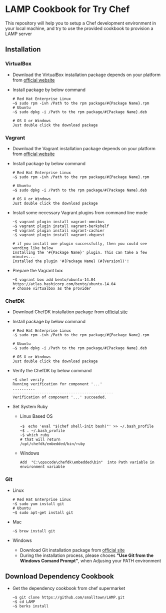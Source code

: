 # LAMP Cookbook for Try Chef

This repository will help you to setup a Chef development environment in your local machine, and try to use the provided cookbook to provision a LAMP server

## Installation
### VirtualBox

- Download the VirtualBox installation package depends on your platform from [official website](https://www.virtualbox.org/wiki/Downloads) 

- Install package by below command

	```
	# Red Hat Enterprise Linux
	~$ sudo rpm -ivh /Path to the rpm package/#{Package Name}.rpm
	# Ubuntu
	~$ sudo dpkg -i /Path to the rpm package/#{Package Name}.deb

	# OS X or Windows
	Just double click the download package
	```
  
### Vagrant
- Download the Vagrant installation package depends on your platform from [official website](https://www.vagrantup.com/downloads.html)

- Install package by below command
	```
	# Red Hat Enterprise Linux
	~$ sudo rpm -ivh /Path to the rpm package/#{Package Name}.rpm

	# Ubuntu
	~$ sudo dpkg -i /Path to the rpm package/#{Package Name}.deb

	# OS X or Windows
	Just double click the download package
	```
	
- Install some necessary Vagrant plugins from command line mode
	```
	~$ vagrant plugin install vagrant-omnibus
	~$ vagrant plugin install vagrant-berkshelf
	~$ vagrant plugin install vagrant-cachier
	~$ vagrant plugin install vagrant-vbguest

	# if you install one plugin successfully, then you could see wording like below
	Installing the '#{Package Name}' plugin. This can take a few minutes...
	Installed the plugin '#{Package Name} (#{Version})'!
	```
	
- Prepare the Vagrant box
	```
	~$ vagrant box add bento/ubuntu-14.04 https://atlas.hashicorp.com/bento/ubuntu-14.04
	# choose virtualbox as the provider
	```
	
### ChefDK
- Download ChefDK installation package from [official site](https://downloads.chef.io/chef-dk/)

- Install package by below command
	```
	# Red Hat Enterprise Linux
	~$ sudo rpm -ivh /Path to the rpm package/#{Package Name}.rpm

	# Ubuntu
	~$ sudo dpkg -i /Path to the rpm package/#{Package Name}.deb

	# OS X or Windows
	Just double click the download package
	```
	
- Verify the ChefDK by below command
	```
	~$ chef verify
	Running verification for component '...'
	..........
	---------------------------------------------
	Verification of component '...' succeeded.
	```
	
- Set System Ruby
	- Linux Based OS
		```
		~$　echo 'eval "$(chef shell-init bash)"' >> ~/.bash_profile
		~$ . ~/.bash_profile
		~$ which ruby
		# that will return
		/opt/chefdk/embedded/bin/ruby
		```
	
	- Windows
		```
		Add  "C:\opscode\chefdk\embedded\bin"  into Path variable in environment variable
		```
### Git
- Linux
	```
	# Red Hat Enterprise Linux
	~$ sudo yum install git
	# Ubuntu
	~$ sudo apt-get install git
	```
	
- Mac
	```
	~$ brew install git
	```
	
- Windows
	- Download Git installation package from [official site](https://git-scm.com/downloads)
	- During the installation process, please chooes **"Use Git from the Windows Comand Prompt"**, when Adjusing your PATH environment

## Download Dependency Cookbook

- Get the dependency cookbook from chef supermarket

	```
	~$ git clone https://github.com/smalltown/LAMP.git
	~$ cd LAMP
	~$ berks install
	```

